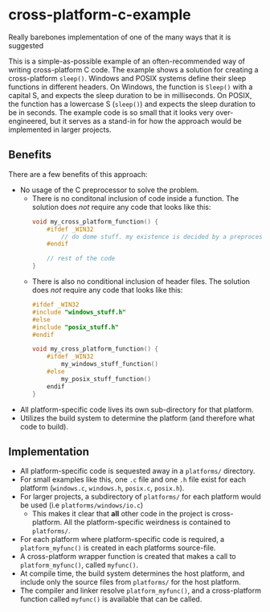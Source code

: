 # cross-platform-c-example

Really barebones implementation of one of the many ways that it is suggested 

This is a simple-as-possible example of an often-recommended way of writing cross-platform C code. The example shows a solution for creating a cross-platform `sleep()`. Windows and POSIX systems define their sleep functions in different headers. On Windows, the function is `Sleep()` with a capital S, and expects the sleep duration to be in milliseconds. On POSIX, the function has a lowercase S (`sleep()`) and expects the sleep duration to be in seconds. The example code is so small that it looks very over-engineered, but it serves as a stand-in for how the approach would be implemented in larger projects. 

## Benefits

There are a few benefits of this approach:
-  No usage of the C preprocessor to solve the problem. 
    - There is no conditonal inclusion of code inside a function. The solution does _not_ require any code that looks like this:
        ```c
        void my_cross_platform_function() {
            #ifdef _WIN32
                // do dome stuff. my existence is decided by a preprocessor
            #endif

            // rest of the code
        }
        ```
    - There is also no conditional inclusion of header files. The solution does _not_ require any code that looks like this:
        ```c
        #ifdef _WIN32
        #include "windows_stuff.h"
        #else
        #include "posix_stuff.h"
        #endif

        void my_cross_platform_function() {
            #ifdef _WIN32
                my_windows_stuff_function() 
            #else
                my_posix_stuff_function() 
            endif
        }
        ```
- All platform-specific code lives its own sub-directory for that platform.
- Utilizes the build system to determine the platform (and therefore what code to build). 

## Implementation

- All platform-specific code is sequested away in a `platforms/` directory.
- For small examples like this, one `.c` file and one `.h` file exist for each platform (`windows.c`, `windows.h`, `posix.c`, `posix.h`).
- For larger projects, a subdirectory of `platforms/` for each platform would be used (i.e `platforms/windows/io.c`)
    - This makes it clear that **all** other code in the project is cross-platform. All the platform-specific weirdness is contained to `platforms/`. 
- For each platform where platform-specific code is required, a `platform_myfunc()` is created in each platforms source-file. 
- A cross-platform wrapper function is created that makes a call to `platform_myfunc()`, called `myfunc()`.
- At compile time, the build system determines the host platform, and include only the source files from `platforms/` for the host platform. 
- The compiler and linker resolve `platform_myfunc()`, and a cross-platform function called `myfunc()` is available that can be called.
